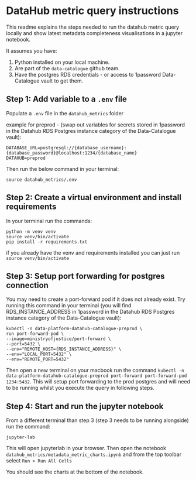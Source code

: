 # DataHub metric query instructions

This readme explains the steps needed to run the datahub metric query locally and show latest metadata completeness visualisations in a jupyter notebook.

It assumes you have:
1. Python installed on your local machine.
2. Are part of the `data-catalogue` github team.
3. Have the postgres RDS credentials - or access to 1password Data-Catalogue vault to get them.

## Step 1: Add variable to a `.env` file
Populate a `.env` file in the `datahub_metrics` folder

example for preprod - (swap out variables for secrets stored in 1password in the Datahub RDS Postgres instance category of the Data-Catalogue vault):

```
DATABASE_URL=postgresql://{database_username}:{database_password}@localhost:1234/{database_name}
DATAHUB=preprod
```

Then run the below command in your terminal:
```
source datahub_metrics/.env
````

## Step 2: Create a virtual environment and install requirements
In your terminal run the commands:
```
python -m venv venv
source venv/bin/activate
pip install -r requirements.txt
```

if you already have the venv and requirements installed you can just run `source venv/bin/activate`

## Step 3: Setup port forwarding for postgres connection
You may need to create a port-forward pod if it does not already exist. Try running this command in your terminal (you will find RDS_INSTANCE_ADDRESS in 1password in the Datahub RDS Postgres instance category of the Data-Catalogue vault):
```
kubectl -n data-platform-datahub-catalogue-preprod \
run port-forward-pod \
--image=ministryofjustice/port-forward \
--port=5432 \
--env="REMOTE_HOST={RDS_INSTANCE_ADDRESS}" \
--env="LOCAL_PORT=5432" \
--env="REMOTE_PORT=5432"

```

Then open a new terminal on your macbook run the command `kubectl -n data-platform-datahub-catalogue-preprod port-forward port-forward-pod 1234:5432`. This will setup port forwarding to the prod postgres and will need to be running whilst you execute the query in following steps.

## Step 4: Start and run the jupyter notebook
From a different terminal than step 3 (step 3 needs to be running alongside) run the command:
```
jupyter-lab
```
This will open jupyterlab in your browser. Then open the notebook `datahub_metrics/metadata_metric_charts.ipynb` and from the top toolbar select `Run > Run All Cells`

You should see the charts at the bottom of the notebook.
